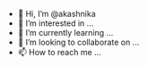 - 👋 Hi, I’m @akashnika
- 👀 I’m interested in ...
- 🌱 I’m currently learning ...
- 💞️ I’m looking to collaborate on ...
- 📫 How to reach me ...
